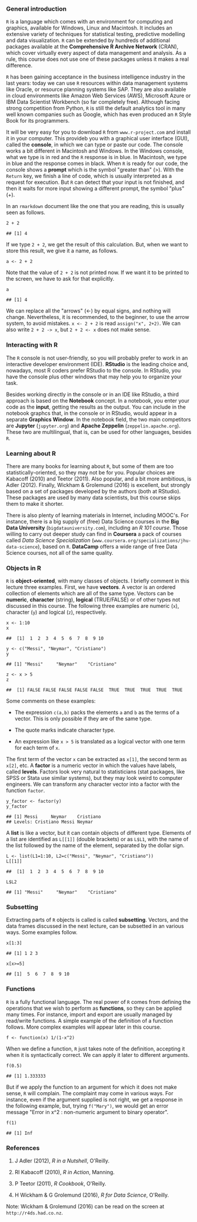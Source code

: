 ### General introduction

`R` is a language which comes with an environment for computing and
graphics, available for Windows, Linux and Macintosh. It includes an
extensive variety of techniques for statistical testing, predictive
modelling and data visualization. `R` can be extended by hundreds of
additional packages available at the **Comprehensive R Archive Network**
(CRAN), which cover virtually every aspect of data management and
analysis. As a rule, this course does not use one of these packages
unless it makes a real difference.

`R` has been gaining acceptance in the business intelligence industry in
the last years: today we can use `R` resources within data management
systems like Oracle, or resource planning systems like SAP. They are
also available in cloud environments like Amazon Web Services (AWS),
Microsoft Azure or IBM Data Scientist Workbench (so far completely
free). Although facing strong competition from Python, `R` is still the
default analytics tool in many well known companies such as Google,
which has even produced an `R` Style Book for its programmers.

It will be very easy for you to download `R` from `www.r-project.com`
and install it in your computer. This provideb you with a graphical user
interface (GUI), called the **console**, in which we can type or paste
our code. The console works a bit different in Macintosh and Windows. In
the Windows console, what we type is in red and the `R` response is in
blue. In Macintosh, we type in blue and the response comes in black.
When `R` is ready for our code, the console shows a **prompt** which is
the symbol "greater than" (&gt;). With the `Return` key, we finish a
line of code, which is usually interpreted as a request for execution.
But `R` can detect that your input is not finished, and then it waits
for more input showing a different prompt, the symbol "plus" (+).

In an `rmarkdown` document like the one that you are reading, this is
usually seen as follows.

    2 + 2

    ## [1] 4

If we type `2 + 2`, we get the result of this calculation. But, when we
want to store this result, we give it a name, as follows.

    a <- 2 + 2

Note that the value of `2 + 2` is not printed now. If we want it to be
printed to the screen, we have to ask for that explicitly.

    a

    ## [1] 4

We can replace all the "arrows" (&lt;-) by equal signs, and nothing will
change. Nevertheless, it is recommended, to the beginner, to use the
arrow system, to avoid mistakes. `x <- 2 + 2` is read
`assign("x", 2+2)`. We can also write `2 + 2 -> x`, but `2 + 2 <- x`
does not make sense.

### Interacting with R

The `R` console is not user-friendly, so you will probably prefer to
work in an interactive developer environment (IDE). **RStudio** is the
leading choice and, nowadays, most R coders prefer RStudio to the
console. In RStudio, you have the console plus other windows that may
help you to organize your task.

Besides working directly in the console or in an IDE like RStudio, a
third approach is based on the **Notebook** concept. In a notebook, you
enter your code as the **input**, getting the results as the output. You
can include in the notebook graphcs that, in the console or in RStudio,
would appear in a separate **Graphics Window**. In the notebook field,
the two main competitors are **Jupyter** (`jupyter.org`) and **Apache
Zeppelin** (`zeppelin.apache.org`). These two are multilingual, that is,
can be used for other languages, besides `R`.

### Learning about R

There are many books for learning about `R`, but some of them are too
statistically-oriented, so they may not be for you. Popular choices are
Kabacoff (2010) and Teetor (2011). Also popular, and a bit more
ambitious, is Adler (2012). Finally, Wickham & Grolemund (2016) is
excellent, but strongly based on a set of packages developed by the
authors (both at RStudio). These packages are used by many data
scientists, but this course skips them to make it shorter.

There is also plenty of learning materials in Internet, including
MOOC's. For instance, there is a big supply of (free) Data Science
courses in the **Big Data University** (`bigdatauniversity.com`),
including an *R 101 course*. Those willing to carry out deeper study can
find in **Coursera** a pack of courses called *Data Science
Specialization* (`www.coursera.org/specializations/jhu-data-science`),
based on `R`. **DataCamp** offers a wide range of free Data Science
courses, not all of the same quality.

### Objects in R

`R` is **object-oriented**, with many classes of objects. I briefly
comment in this lecture three examples. First, we have **vectors**. A
vector is an ordered collection of elements which are all of the same
type. Vectors can be **numeric**, **character** (string), **logical**
(TRUE/FALSE) or of other types not discussed in this course. The
following three examples are numeric (`x`), character (`y`) and logical
(`z`), respectively.

    x <- 1:10
    x

    ##  [1]  1  2  3  4  5  6  7  8  9 10

    y <- c("Messi", "Neymar", "Cristiano")
    y

    ## [1] "Messi"     "Neymar"    "Cristiano"

    z <- x > 5
    z

    ##  [1] FALSE FALSE FALSE FALSE FALSE  TRUE  TRUE  TRUE  TRUE  TRUE

Some comments on these examples:

-   The expression `c(a,b)` packs the elements `a` and `b` as the terms
    of a vector. This is only possible if they are of the same type.

-   The quote marks indicate character type.

-   An expression like `x > 5` is translated as a logical vector with
    one term for each term of `x`.

The first term of the vector `x` can be extracted as `x[1]`, the second
term as `x[2]`, etc. A **factor** is a numeric vector in which the
values have labels, called **levels**. Factors look very natural to
statisticians (stat packages, like SPSS or Stata use similar systems),
but they may look weird to computer engineers. We can transform any
character vector into a factor with the function `factor`.

    y_factor <- factor(y)
    y_factor

    ## [1] Messi     Neymar    Cristiano
    ## Levels: Cristiano Messi Neymar

A **list** is like a vector, but it can contain objects of different
type. Elements of a list are identified as `L[[1]]` (double brackets) or
as `L$L1`, with the name of the list followed by the name of the
element, separated by the dollar sign.

    L <- list(L1=1:10, L2=c("Messi", "Neymar", "Cristiano"))
    L[[1]]

    ##  [1]  1  2  3  4  5  6  7  8  9 10

    L$L2

    ## [1] "Messi"     "Neymar"    "Cristiano"

### Subsetting

Extracting parts of `R` objects is called is called **subsetting**.
Vectors, and the data frames discussed in the next lecture, can be
subsetted in an various ways. Some examples follow.

    x[1:3]

    ## [1] 1 2 3

    x[x>=5]

    ## [1]  5  6  7  8  9 10

### Functions

`R` is a fully functional language. The real power of `R` comes from
defining the operations that we wish to perform as **functions**, so
they can be applied many times. For instance, import and export are
usually managed by read/write functions. A simple example of the
definition of a function follows. More complex examples will appear
later in this course.

    f <- function(x) 1/(1-x^2)

When we define a function, `R` just takes note of the definition,
accepting it when it is syntactically correct. We can apply it later to
different arguments.

    f(0.5)

    ## [1] 1.333333

But if we apply the function to an argument for which it does not make
sense, `R` will complain. The complaint may come in various ways. For
instance, even if the argument supplied is not right, we get a response
in the following example, but, trying `f("Mary")`, we would get an error
message "Error in x^2 : non-numeric argument to binary operator".

    f(1)

    ## [1] Inf

### References

1.  J Adler (2012), *R in a Nutshell*, O'Reilly.

2.  RI Kabacoff (2010), *R in Action*, Manning.

3.  P Teetor (2011), *R Cookbook*, O'Reilly.

4.  H Wickham & G Grolemund (2016), *R for Data Science*, O'Reilly.

Note: Wickham & Grolemund (2016) can be read on the screen at
`http://r4ds.had.co.nz`.
